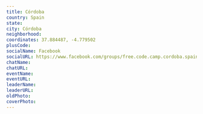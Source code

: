 ```yaml
---
title: Córdoba
country: Spain
state: 
city: Córdoba
neighborhood: 
coordinates: 37.884487, -4.779502
plusCode:
socialName: Facebook
socialURL: https://www.facebook.com/groups/free.code.camp.cordoba.spain
chatName:
chatURL:
eventName:
eventURL:
leaderName:
leaderURL:
oldPhoto: 
coverPhoto:
---
```

